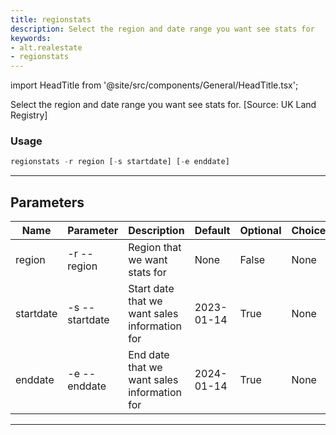 ```yaml
---
title: regionstats
description: Select the region and date range you want see stats for
keywords:
- alt.realestate
- regionstats
---
```


import HeadTitle from '@site/src/components/General/HeadTitle.tsx';

<HeadTitle title="alt /realestate/regionstats - Reference | OpenBB Terminal Docs" />

Select the region and date range you want see stats for. [Source: UK Land Registry]

### Usage

```python wordwrap
regionstats -r region [-s startdate] [-e enddate]
```

---

## Parameters

| Name | Parameter | Description | Default | Optional | Choices |
| ---- | --------- | ----------- | ------- | -------- | ------- |
| region | -r  --region | Region that we want stats for | None | False | None |
| startdate | -s  --startdate | Start date that we want sales information for | 2023-01-14 | True | None |
| enddate | -e  --enddate | End date that we want sales information for | 2024-01-14 | True | None |

---
